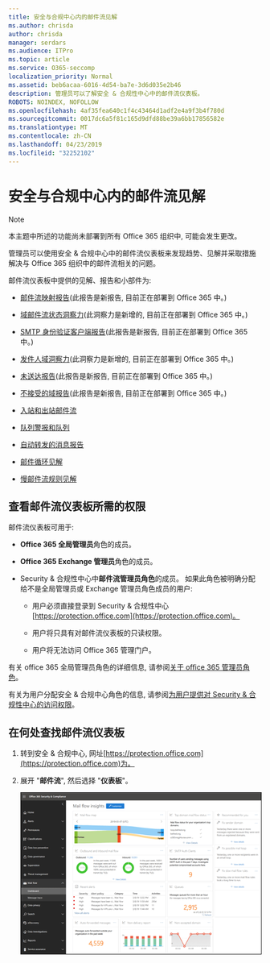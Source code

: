 ```yaml
---
title: 安全与合规中心内的邮件流见解
ms.author: chrisda
author: chrisda
manager: serdars
ms.audience: ITPro
ms.topic: article
ms.service: O365-seccomp
localization_priority: Normal
ms.assetid: beb6acaa-6016-4d54-ba7e-3d6d035e2b46
description: 管理员可以了解安全 & 合规性中心中的邮件流仪表板。
ROBOTS: NOINDEX, NOFOLLOW
ms.openlocfilehash: 4af35fea640c1f4c43464d1adf2e4a9f3b4f780d
ms.sourcegitcommit: 0017dc6a5f81c165d9dfd88be39a6bb17856582e
ms.translationtype: MT
ms.contentlocale: zh-CN
ms.lasthandoff: 04/23/2019
ms.locfileid: "32252102"
---
```

# <a name="mail-flow-insights-in-the-security--compliance-center"></a>安全与合规中心内的邮件流见解

> [!NOTE]
> 本主题中所述的功能尚未部署到所有 Office 365 组织中, 可能会发生更改。

管理员可以使用安全 & 合规中心中的邮件流仪表板来发现趋势、见解并采取措施解决与 Office 365 组织中的邮件流相关的问题。

邮件流仪表板中提供的见解、报告和小部件为:

- [邮件流映射报告](mfi-mail-flow-map-report.md)(此报告是新报告, 目前正在部署到 Office 365 中。)

- [域邮件流状态洞察力](mfi-domain-mail-flow-status-insight.md)(此洞察力是新增的, 目前正在部署到 Office 365 中。)

- [SMTP 身份验证客户端报告](mfi-smtp-auth-clients-report.md)(此报告是新报告, 目前正在部署到 Office 365 中。)

- [发件人域洞察力](mfi-sender-domain-insight.md)(此洞察力是新增的, 目前正在部署到 Office 365 中。)

- [未送达报告](mfi-non-delivery-report.md)(此报告是新报告, 目前正在部署到 Office 365 中。)

- [不接受的域报告](mfi-non-accepted-domain-report.md)(此报告是新报告, 目前正在部署到 Office 365 中。)

- [入站和出站邮件流](mfi-outbound-and-inbound-mail-flow.md)

- [队列警报和队列](mfi-queue-alerts-and-queues.md)

- [自动转发的消息报告](mfi-auto-forwarded-messages-report.md)

- [邮件循环见解](mfi-mail-loop-insight.md)

- [慢邮件流规则见解](mfi-slow-mail-flow-rules-insight.md)

## <a name="permissions-required-to-view-the-mail-flow-dashboard"></a>查看邮件流仪表板所需的权限

邮件流仪表板可用于:

- **Office 365 全局管理员**角色的成员。

- **Office 365 Exchange 管理员**角色的成员。

- Security & 合规性中心中**邮件流管理员角色**的成员。 如果此角色被明确分配给不是全局管理员或 Exchange 管理员角色成员的用户:

  - 用户必须直接登录到 Security & 合规性中心[https://protection.office.com](https://protection.office.com)。

  - 用户将只具有对邮件流仪表板的只读权限。

  - 用户将无法访问 Office 365 管理门户。

有关 office 365 全局管理员角色的详细信息, 请参阅[关于 office 365 管理员角色](https://docs.microsoft.com/office365/admin/add-users/about-admin-roles)。

有关为用户分配安全 & 合规中心角色的信息, 请参阅[为用户提供对 Security & 合规性中心的访问权限](https://docs.microsoft.com/office365/securitycompliance/grant-access-to-the-security-and-compliance-center)。

## <a name="where-to-find-the-mail-flow-dashboard"></a>在何处查找邮件流仪表板

1. 转到安全 & 合规中心, 网址[https://protection.office.com](https://protection.office.com)为。

2. 展开 "**邮件流**", 然后选择 "**仪表板**"。

   ![Office 365 安全 & 合规中心中的邮件流仪表板](media/mail-flow-dashboard-v2.png)
